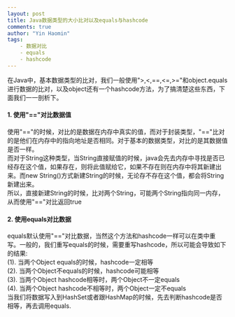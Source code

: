 ```yaml
---
layout: post
title: Java数据类型的大小比对以及equals与hashcode
comments: true
author: "Yin Haomin"
tags:
    - 数据对比
    - equals
    - hashcode
---
```


在Java中，基本数据类型的比对，我们一般使用">,<,==,<=,>="和object.equals进行数据的比对，以及object还有一个hashcode方法，为了搞清楚这些东西，下面我们一一剖析下。<br>

#### 1. 使用"=="对比数据值
使用"=="的时候，对比的是数据在内存中真实的值，而对于封装类型，"=="比对的是他们在内存中的指向地址是否相同。对于基本的数据类型，对比的是其数据值是否一样。<br>
而对于String这种类型，当String直接赋值的时候，java会先去内存中寻找是否已经存在这个值，如果存在，则将此值赋给它，如果不存在则在内存中将其新建出来。而new String()方式新建String的时候，无论存不存在这个值，都会将String新建出来。<br>
所以，直接新建String的时候，比对两个String，可能两个String指向同一内存，从而使用"=="对比返回true<br>

#### 2. 使用equals对比数据
equals默认使用"=="对比数据，当然这个方法和hashcode一样可以在类中重写。一般的，我们重写equals的时候，需要重写hashcode，所以可能会导致如下的结果:<br>
(1). 当两个Object equals的时候，hashcode一定相等<br>
(2). 当两个Object不equals的时候，hashcode可能相等<br>
(3). 当两个Object hashcode相等时，两个Object不一定equals<br>
(4). 当两个Object hashcode不相等时，两个Object一定不equals<br>
当我们将数据写入到HashSet或者跟HashMap的时候，先去判断hashcode是否相等，再去调用equals.<br>
